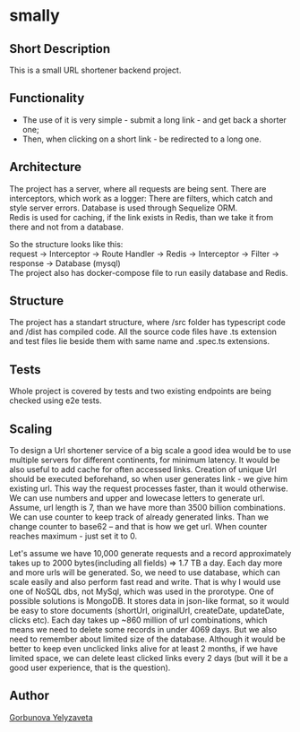 # smally

## Short Description
This is a small URL shortener backend project.

## Functionality
 - The use of it is very simple - submit a long link - and get back a shorter one;
 - Then, when clicking on a short link - be redirected to a long one. 

## Architecture
The project has a server, where all requests are being sent. There are interceptors, which work as a logger:
There are filters, which catch and style server errors.
Database is used through Sequelize ORM.  
Redis is used for caching, if the link exists in Redis, than we take it from there and not from a database.  

So the structure looks like this:  
request -> Interceptor -> Route Handler -> Redis            -> Interceptor -> Filter -> response
                                        -> Database (mysql)  
The project also has docker-compose file to run easily database and Redis.

## Structure
The project has a standart structure, where /src folder has typescript code and /dist has compiled code. All the source code files have .ts extension and test files lie beside them with same name and .spec.ts extensions. 

## Tests  
Whole project is covered by tests and two existing endpoints are being checked using e2e tests.

## Scaling
To design a Url shortener service of a big scale a good idea would be to use multiple servers
for different continents, for minimum latency. It would be also useful to add cache for often
accessed links. Creation of unique Url should be executed beforehand, so when user generates link -
we give him existing url. This way the request processes faster, than it would otherwise. We can use
numbers and upper and lowecase letters to generate url. Assume, url length is 7, than we have more
than 3500 billion combinations. We can use counter to keep track of already generated links. Than
we change counter to base62 – and that is how we get url. When counter reaches maximum - just
set it to 0.    

Let's assume we have 10,000 generate requests and a record approximately takes up to 2000
bytes(including all fields) => 1.7 TB a day. Each day more and more urls will be generated. So, we
need to use database, which can scale easily and also perform fast read and write. That is why I
would use one of NoSQL dbs, not MySql, which was used in the prorotype. One of possible
solutions is MongoDB. It stores data in json-like format, so it would be easy to store documents
(shortUrl, originalUrl, createDate, updateDate, clicks etc). Each day takes up ~860 million of url
combinations, which means we need to delete some records in under 4069 days. But we also need
to remember about limited size of the database. Although it would be better to keep even unclicked
links alive for at least 2 months, if we have limited space, we can delete least clicked links every 2
days (but will it be a good user experience, that is the question).

## Author
[Gorbunova Yelyzaveta](https://github.com/lizardlynx)
